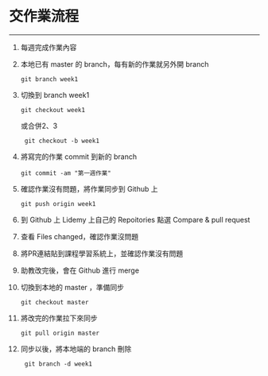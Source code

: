 # 交作業流程
---
1. 每週完成作業內容
2. 本地已有 master 的 branch，每有新的作業就另外開 branch

    ```
    git branch week1
    ```

3. 切換到 branch week1

    ```
    git checkout week1
    ```

    或合併2、3

    ```
     git checkout -b week1
    ```

4. 將寫完的作業 commit 到新的 branch 

    ```
    git commit -am "第一週作業" 
    ```

5. 確認作業沒有問題，將作業同步到 Github 上 

    ```
    git push origin week1
    ```

6. 到 Github 上 Lidemy 上自己的 Repoitories 點選 Compare & pull request
7. 查看 Files changed，確認作業沒問題
8. 將PR連結貼到課程學習系統上，並確認作業沒有問題
9. 助教改完後，會在 Github 進行 merge 
10. 切換到本地的 master ，準備同步

    ```
    git checkout master
    ```

11. 將改完的作業拉下來同步 

    ```
    git pull origin master
    ```

12. 同步以後，將本地端的 branch 刪除

    ```
     git branch -d week1
    ```